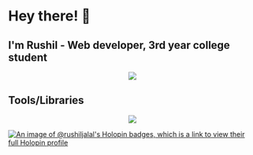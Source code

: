 # Hey there! 👋 <br> 
## <strong>I'm Rushil</strong> - Web developer, 3rd year college student
<p align="center">
    <img src="https://go-skill-icons.vercel.app/api/icons?i=html,css,js,typescript,react,reactnative,firebase,c,cs,oracle,java,linux,bash" />
</p>
    <h2>Tools/Libraries</h2>
    <p align="center">
      <img src="https://go-skill-icons.vercel.app/api/icons?i=nextjs,postman,zustand,redux,authjs,chartjs,npm,bun,vite,git" />
    </p>
  </a>
</p>

[![An image of @rushiljalal's Holopin badges, which is a link to view their full Holopin profile](https://holopin.me/rushiljalal)](https://holopin.io/@rushiljalal)
<!---
RushilJalal/RushilJalal is a ✨ special ✨ repository because its `README.md` (this file) appears on your GitHub profile.
You can click the Preview link to take a look at your changes.
--->
